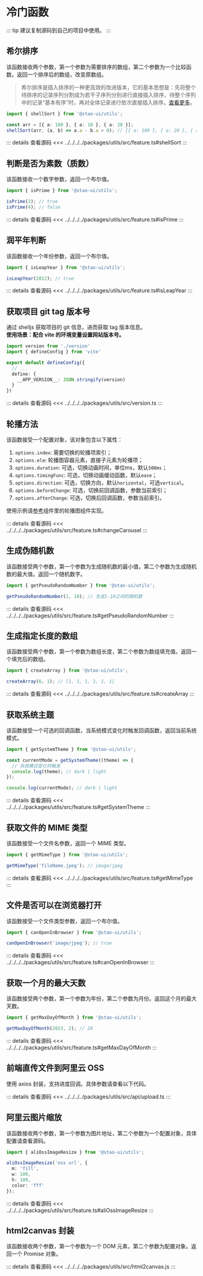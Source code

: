 # 冷门函数

::: tip
建议复制源码到自己的项目中使用。
:::  

## 希尔排序

该函数接收两个参数，第一个参数为需要排序的数组，第二个参数为一个比较函数。返回一个排序后的数组，改变原数组。
> 希尔排序是插入排序的一种更高效的改进版本，它的基本思想是：先将整个待排序的记录序列分割成为若干子序列分别进行直接插入排序，待整个序列中的记录“基本有序”时，再对全体记录进行依次直接插入排序。[查看更多](../../../algorithm/shell-sort/index)。

```ts
import { shellSort } from '@stao-ui/utils';

const arr = [{ a: 100 }, { a: 10 }, { a: 20 }];
shellSort(arr, (a, b) => a.a - b.a > 0); // [{ a: 100 }, { a: 20 }, { a: 10 }]
```

::: details 查看源码
<<< ../../../../packages/utils/src/feature.ts#shellSort
:::

## 判断是否为素数（质数）

该函数接收一个数字参数，返回一个布尔值。

```ts
import { isPrime } from '@stao-ui/utils';

isPrime(2); // true
isPrime(4); // false
```

::: details 查看源码
<<< ../../../../packages/utils/src/feature.ts#isPrime
:::

## 润平年判断

该函数接收一个年份参数，返回一个布尔值。

```ts
import { isLeapYear } from '@stao-ui/utils';

isLeapYear(2012); // true
```

::: details 查看源码
<<< ../../../../packages/utils/src/feature.ts#isLeapYear
:::

## 获取项目 git tag 版本号

通过 shelljs 获取项目的 git 信息，进而获取 tag 版本信息。  
**使用场景：配合 vite 的环境变量设置网站版本号。**

```ts
import version from './version'
import { defineConfig } from 'vite'

export default defineConfig({
  // ...
  define: {
    __APP_VERSION__: JSON.stringify(version)
  }
})
```

::: details 查看源码
<<< ../../../../packages/utils/src/version.ts
:::

## 轮播方法

该函数接受一个配置对象，该对象包含以下属性：
1. `options.index`: 需要切换的轮播项索引；
2. `options.ele`: 轮播图容器元素，直接子元素为轮播项；
3. `options.duration`: 可选，切换动画时间，单位ms，默认`500ms`；
4. `options.timingFunc`: 可选，切换动画缓动函数，默认`ease`；
5. `options.direction`: 可选，切换方向，默认`horizontal`，可选`vertical`。
6. `options.beforeChange`: 可选，切换前回调函数，参数当前索引；
7. `options.afterChange`: 可选，切换后回调函数，参数当前索引。

使用示例请[参考](../../../components/carousel/index#原生js实现轮播图效果)组件里的轮播图组件实现。

::: details 查看源码
<<< ../../../../packages/utils/src/feature.ts#changeCarousel
:::

## 生成伪随机数

该函数接受两个参数，第一个参数为生成随机数的最小值，第二个参数为生成随机数的最大值。返回一个随机数字。

```ts
import { getPseudoRandomNumber } from '@stao-ui/utils';

getPseudoRandomNumber(1, 10); // 生成1-10之间的随机数
```

::: details 查看源码
<<< ../../../../packages/utils/src/feature.ts#getPseudoRandomNumber
:::

## 生成指定长度的数组

该函数接受两个参数，第一个参数为数组长度，第二个参数为数组填充值。返回一个填充后的数组。

```ts
import { createArray } from '@stao-ui/utils';

createArray(6, 1); // [1, 1, 1, 1, 1, 1]
```

::: details 查看源码
<<< ../../../../packages/utils/src/feature.ts#createArray
:::

## 获取系统主题

该函数接受一个可选的回调函数，当系统模式变化时触发回调函数，返回当前系统模式。

```ts
import { getSystemTheme } from '@stao-ui/utils';

const currentMode = getSystemTheme((theme) => {
  // 系统模式变化时触发
  console.log(theme); // dark | light
});

console.log(currentMode); // dark | light
```

::: details 查看源码
<<< ../../../../packages/utils/src/feature.ts#getSystemTheme
:::

## 获取文件的 MIME 类型

该函数接受一个文件名参数，返回一个 MIME 类型。

```ts
import { getMimeType } from '@stao-ui/utils';

getMimeType('fileName.jpeg'); // image/jpeg
```

::: details 查看源码
<<< ../../../../packages/utils/src/feature.ts#getMimeType
:::

## 文件是否可以在浏览器打开

该函数接受一个文件类型参数，返回一个布尔值。

```ts
import { canOpenInBrowser } from '@stao-ui/utils';

canOpenInBrowser('image/jpeg'); // true
```

::: details 查看源码
<<< ../../../../packages/utils/src/feature.ts#canOpenInBrowser
:::

## 获取一个月的最大天数

该函数接受两个参数，第一个参数为年份，第二个参数为月份。返回这个月的最大天数。

```ts
import { getMaxDayOfMonth } from '@stao-ui/utils';

getMaxDayOfMonth(2023, 2); // 28
```

::: details 查看源码
<<< ../../../../packages/utils/src/feature.ts#getMaxDayOfMonth
:::

## 前端直传文件到阿里云 OSS

使用 axios 封装，支持进度回调。具体参数请查看以下代码。

::: details 查看源码
<<< ../../../../packages/utils/src/api/upload.ts
:::

## 阿里云图片缩放

该函数接收两个参数，第一个参数为图片地址，第二个参数为一个配置对象，具体配置请查看源码。

```ts
import { aliOssImageResize } from '@stao-ui/utils';

aliOssImageResize('oss url', {
  m: 'fill',
  w: 100,
  h: 100,
  color: 'fff'
});
```

::: details 查看源码
<<< ../../../../packages/utils/src/feature.ts#aliOssImageResize
:::

## html2canvas 封装

该函数接收两个参数，第一个参数为一个 DOM 元素，第二个参数为配置对象。返回一个 Promise 对象。

::: details 查看源码
<<< ../../../../packages/utils/src/html2canvas.js
:::
